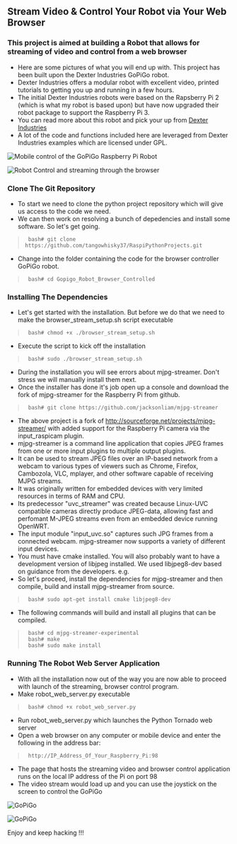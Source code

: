 ## Stream Video & Control Your Robot via Your Web Browser 
### This project is aimed at building a Robot that allows for streaming of video and control from a web browser

* Here are some pictures of what you will end up with. This project has been built upon the Dexter Industries GoPiGo robot.
* Dexter Industries offers a modular robot with excellent video, printed tutorials to getting you up and running in a few hours. 
* The initial Dexter Industries robots were based on the Rapsberry Pi 2 (which is what my robot is based upon) but have now upgraded their robot package to support the Raspberry Pi 3.
* You can read more about this robot and pick your up from [Dexter Industries](http://www.dexterindustries.com)
* A lot of the code and functions included here are leveraged from Dexter Industries examples which are licensed under GPL.

![Mobile control of the GoPiGo Raspberry Pi Robot](https://raw.githubusercontent.com/tangowhisky37/RasPiSetupGuide/master/images/Raspberry_Pi_Camera_controlled-by-mobile-browser.jpg "Control of the GoPiGo Raspberry Pi Robot with a mobile phone.")

![Robot Control and streaming through the browser](https://raw.githubusercontent.com/tangowhisky37/RasPiSetupGuide/master/images/Raspberry_Pi_Camera_streaming-to-computer-browser.jpg "Streaming video through the browser of the GoPiGo")


### Clone The Git Repository
* To start we need to clone the python project repository which will give us access to the code we need. 
* We can then work on resolving a bunch of depedencies and install some software. So let's get going.

 >      bash# git clone https://github.com/tangowhisky37/RaspiPythonProjects.git

* Change into the folder containing the code for the browser controller GoPiGo robot.

 >      bash# cd Gopigo_Robot_Browser_Controlled

### Installing The Dependencies
* Let's get started with the installation. But before we do that we need to make the browser_stream_setup.sh script executable

 >      bash# chmod +x ./browser_stream_setup.sh

* Execute the script to kick off the installation

 >      bash# sudo ./browser_stream_setup.sh

* During the installation you will see errors about mjpg-streamer. Don't stress we will manually install them next.
* Once the installer has done it's job open up a console and download the fork of mjpg-streamer for the Raspberry Pi from github.

 >      bash# git clone https://github.com/jacksonliam/mjpg-streamer

* The above project is a fork of http://sourceforge.net/projects/mjpg-streamer/ with added support for the Raspberry Pi camera via the input_raspicam plugin.
* mjpg-streamer is a command line application that copies JPEG frames from one or more input plugins to multiple output plugins. 
* It can be used to stream JPEG files over an IP-based network from a webcam to various types of viewers such as Chrome, Firefox, Cambozola, VLC, mplayer, and other software capable of receiving MJPG streams.
* It was originally written for embedded devices with very limited resources in terms of RAM and CPU. 
* Its predecessor "uvc_streamer" was created because Linux-UVC compatible cameras directly produce JPEG-data, allowing fast and perfomant M-JPEG streams even from an embedded device running OpenWRT. 
* The input module "input_uvc.so" captures such JPG frames from a connected webcam. mjpg-streamer now supports a variety of different input devices.   
* You must have cmake installed. You will also probably want to have a development version of libjpeg installed. We used libjpeg8-dev based on guidance from the developers. e.g.
* So let's proceed, install the dependencies for mjpg-streamer and then compile, build and install mjpg-streamer from source.

 >      bash# sudo apt-get install cmake libjpeg8-dev

* The following commands will build and install all plugins that can be compiled.

 >      bash# cd mjpg-streamer-experimental
 >      bash# make
 >      bash# sudo make install

### Running The Robot Web Server Application
* With all the installation now out of the way you are now able to proceed with launch of the streaming, browser control program.
*  Make robot_web_server.py executable

 >      bash# chmod +x robot_web_server.py

* Run robot_web_server.py which launches the Python Tornado web server
* Open a web browser on any computer or mobile device and enter the following in the address bar:

 >      http://IP_Address_Of_Your_Raspberry_Pi:98

* The page that hosts the streaming video and browser control application runs on the local IP address of the Pi on port 98
* The video stream would load up and you can use the joystick on the screen to control the GoPiGo

![ GoPiGo ](https://raw.githubusercontent.com/tangowhisky37/RasPiSetupGuide/master/images/GoPiGo_Chassis-300.jpg)

![ GoPiGo ](https://raw.githubusercontent.com/tangowhisky37/RasPiSetupGuide/master/images/GoPiGo_Front_Facing_Camera300.jpg)

Enjoy and keep hacking !!!
